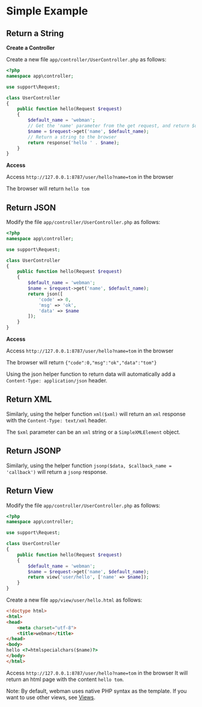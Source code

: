 # Simple Example

## Return a String
**Create a Controller**

Create a new file `app/controller/UserController.php` as follows:

```php
<?php
namespace app\controller;

use support\Request;

class UserController
{
    public function hello(Request $request)
    {
        $default_name = 'webman';
        // Get the 'name' parameter from the get request, and return $default_name if the 'name' parameter is not passed
        $name = $request->get('name', $default_name);
        // Return a string to the browser
        return response('hello ' . $name);
    }
}
```

**Access**

Access `http://127.0.0.1:8787/user/hello?name=tom` in the browser

The browser will return `hello tom`

## Return JSON
Modify the file `app/controller/UserController.php` as follows:

```php
<?php
namespace app\controller;

use support\Request;

class UserController
{
    public function hello(Request $request)
    {
        $default_name = 'webman';
        $name = $request->get('name', $default_name);
        return json([
            'code' => 0, 
            'msg' => 'ok', 
            'data' => $name
        ]);
    }
}
```

**Access**

Access `http://127.0.0.1:8787/user/hello?name=tom` in the browser

The browser will return `{"code":0,"msg":"ok","data":"tom"}`

Using the json helper function to return data will automatically add a `Content-Type: application/json` header.

## Return XML
Similarly, using the helper function `xml($xml)` will return an `xml` response with the `Content-Type: text/xml` header.

The `$xml` parameter can be an `xml` string or a `SimpleXMLElement` object.

## Return JSONP
Similarly, using the helper function `jsonp($data, $callback_name = 'callback')` will return a `jsonp` response.

## Return View
Modify the file `app/controller/UserController.php` as follows:

```php
<?php
namespace app\controller;

use support\Request;

class UserController
{
    public function hello(Request $request)
    {
        $default_name = 'webman';
        $name = $request->get('name', $default_name);
        return view('user/hello', ['name' => $name]);
    }
}
```

Create a new file `app/view/user/hello.html` as follows:

```html
<!doctype html>
<html>
<head>
    <meta charset="utf-8">
    <title>webman</title>
</head>
<body>
hello <?=htmlspecialchars($name)?>
</body>
</html>
```

Access `http://127.0.0.1:8787/user/hello?name=tom` in the browser
It will return an html page with the content `hello tom`.

Note: By default, webman uses native PHP syntax as the template. If you want to use other views, see [Views](view.md).
